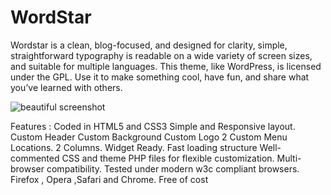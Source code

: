 # WordStar

Wordstar is a clean, blog-focused, and designed for clarity, simple, straightforward typography is readable on a wide variety of screen sizes, and suitable for multiple languages. This theme, like WordPress, is licensed under the GPL. Use it to make something cool, have fun, and share what you’ve learned with others.

![beautiful screenshot](https://i0.wp.com/themes.svn.wordpress.org/wordstar/3.6/screenshot.png)

Features :
Coded in HTML5 and CSS3
Simple and Responsive layout.
Custom Header
Custom Background
Custom Logo
2 Custom Menu Locations.
2 Columns.
Widget Ready.
Fast loading structure
Well-commented CSS and theme PHP files for flexible customization.
Multi-browser compatibility. Tested under modern w3c compliant browsers. Firefox , Opera ,Safari and Chrome.
Free of cost
